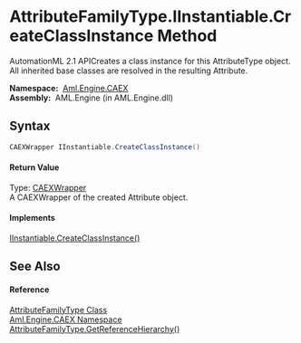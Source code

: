 AttributeFamilyType.IInstantiable.CreateClassInstance Method
============================================================
AutomationML 2.1 APICreates a class instance for this AttributeType object. All inherited base classes are resolved in the resulting Attribute.

  **Namespace:**  [Aml.Engine.CAEX][1]  
  **Assembly:**  AML.Engine (in AML.Engine.dll)

Syntax
------

```csharp
CAEXWrapper IInstantiable.CreateClassInstance()
```

#### Return Value
Type: [CAEXWrapper][2]  
A CAEXWrapper of the created Attribute object.
#### Implements
[IInstantiable.CreateClassInstance()][3]  


See Also
--------

#### Reference
[AttributeFamilyType Class][4]  
[Aml.Engine.CAEX Namespace][1]  
[AttributeFamilyType.GetReferenceHierarchy()][5]  

[1]: ../README.md
[2]: ../CAEXWrapper/README.md
[3]: ../IInstantiable/CreateClassInstance.md
[4]: README.md
[5]: GetReferenceHierarchy.md
[6]: https://www.automationml.org
[7]: ../../icons/logoShade.png